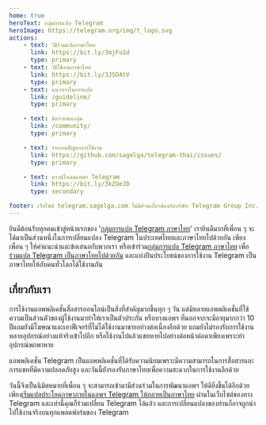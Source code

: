 ```yaml
---
home: true
heroText: กลุ่มการแปล Telegram
heroImage: https://telegram.org/img/t_logo.svg
actions:
    - text: วิธีร่วมแปลภาษาไทย
      link: https://bit.ly/3mjFu1d
      type: primary
    - text: วิธีใช้งานภาษาไทย
      link: https://bit.ly/3J5DAtV
      type: primary
    - text: แนวทางในการแปล
      link: /guideline/
      type: primary

    - text: ข้อกำหนดกลุ่ม
      link: /community/
      type: primary

    - text: รายงานปัญหาการใช้งาน
      link: https://github.com/sagelga/telegram-thai/issues/
      type: primary

    - text: ดาวน์โหลดแอพฯ Telegram
      link: https://bit.ly/3kZOeJD
      type: secondary

footer: เว็บไซต์ telegram.sagelga.com ไม่มีส่วนเกี่ยวข้องกับบริษัท Telegram Group Inc. | Copyright (C) 2020-2023 @sagelga
---
```


ยินดีต้อนรับทุกคนเข้าสู่หน้าแรกของ '[กลุ่มการแปล Telegram ภาษาไทย](http://bit.ly/41zEDJU)' เรายินดีมากที่เพื่อน ๆ
จะได้มาเป็นส่วนหนึ่งในการเปลี่ยนแปลง Telegram ในประเทศไทยและภาษาไทยไปด้วยกัน
เพียงเพื่อน ๆ ให้คำแนะนำและข้อเสนอกับพวกเรา หรือเข้าร่วม[กลุ่มการแปล Telegram ภาษาไทย](http://bit.ly/41zEDJU)
เพื่อ[ร่วมแปล Telegram เป็นภาษาไทยไปด้วยกัน](https://bit.ly/3mjFu1d)
และแบ่งปันประโยชน์ของการใช้งาน Telegram เป็นภาษาไทยให้กับคนทั่วโลกได้ใช้งานกัน



## เกี่ยวกับเรา
การใช้งานแอพพลิเคชั่นสื่อสารออนไลน์เป็นสิ่งที่สำคัญมากขึ้นทุก ๆ วัน
แต่มีหลายแอพพลิเคชั่นที่ใช้ความเป็นส่วนตัวของผู้ใช้งานมาทำให้เราเป็นตัวประกัน
หรือบางแอพฯ ที่นอกจากจะมีอายุมากกว่า 10 ปีแถมยังมีโฆษณาและเอาฟีเจอร์ที่ไม่ได้ใช้งานมาขายอย่างต่อเนื่องอีกด้วย
แถมยังไม่รองรับการใช้งานหลายอุปกรณ์อย่างแท้จริงเข้าไปอีก
หรือใช้งานไปแล้วแชทหายไปอย่างต่อหน้าต่อตาเพียงเพราะทำอุปกรณ์พกพาหาย

แอพพลิเคชั่น Telegram เป็นแอพพลิเคชั่นที่ได้รับความนิยมเพราะมีความสามารถในการสื่อสารและการแชทที่มีความปลอดภัยสูง
และวันนี้ยังรองรับภาษาไทยเพื่อความสะดวกในการใช้งานอีกด้วย

วันนี้จึงเป็นนิมิตหมายที่เพื่อน ๆ จะสามารถเข้ามามีส่วนร่วมในการพัฒนาแอพฯ ให้ดียิ่งขึ้นได้อีกด้วย
เพียง[เริ่มแปลประโยคภาษาภายในแอพฯ Telegram ให้กลายเป็นภาษาไทย](https://bit.ly/3mjFu1d) ผ่านในเว็บไซต์ของทาง Telegram
และเท่านี้คุณก็ร่วมเปลี่ยน
Telegram ได้แล้ว และการเปลี่ยนแปลงของท่านก็อาจถูกนำไปใช้งานจริงบนทุกแพลตฟอร์มของ Telegram
